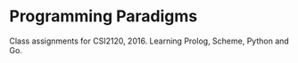 # Programming Paradigms
Class assignments for CSI2120, 2016. 
Learning Prolog, Scheme, Python and Go. 
